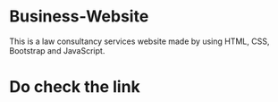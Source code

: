 # Business-Website
This is a law consultancy services website made by using HTML, CSS, Bootstrap and JavaScript.

# Do check the link
